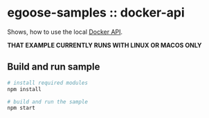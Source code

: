 # egoose-samples :: docker-api

Shows, how to use the local [Docker API](https://docs.docker.com/develop/sdk/examples/).

**THAT EXAMPLE CURRENTLY RUNS WITH LINUX OR MACOS ONLY**

## Build and run sample

```bash
# install required modules
npm install

# build and run the sample
npm start
```
